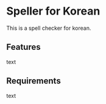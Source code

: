# Speller for Korean

This is a spell checker for korean.

## Features

text

## Requirements

text
